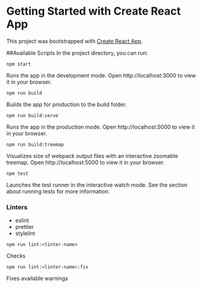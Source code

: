 # Getting Started with Create React App

This project was bootstrapped with [Create React App](https://github.com/facebook/create-react-app).

##Available Scripts
In the project directory, you can run:

`npm start`

Runs the app in the development mode.
Open http://localhost:3000 to view it in your browser.


`npm run build`

Builds the app for production to the build folder.

`npm run build:serve`

Runs the app in the production mode.
Open http://localhost:5000 to view it in your browser.

`npm run build:treemap`

Visualizes size of webpack output files with an interactive zoomable treemap.
Open http://localhost:5000 to view it in your browser.

`npm test`

Launches the test runner in the interactive watch mode.
See the section about running tests for more information.


### Linters

- eslint
- prettier
- stylelint

`npm run lint:<linter-name>`

Checks

`npm run lint:<linter-name>:fix`

Fixes available warnings
